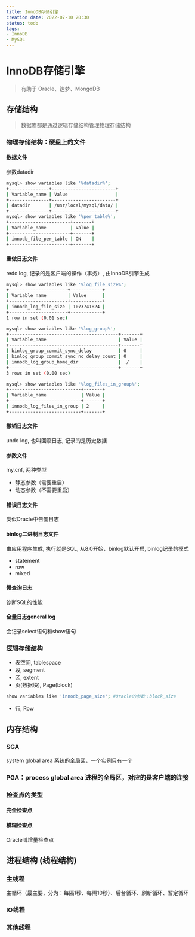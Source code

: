 ```yaml
---
title: InnoDB存储引擎
creation date: 2022-07-10 20:30 
status: todo
tags:
- InnoDB
- MySQL
---
```


# InnoDB存储引擎

>有助于 Oracle、达梦、MongoDB

## 存储结构

>数据库都是通过逻辑存储结构管理物理存储结构

### 物理存储结构：硬盘上的文件

#### 数据文件

参数datadir
```bash
mysql> show variables like '%datadir%';
+---------------+------------------------+
| Variable_name | Value                  |
+---------------+------------------------+
| datadir       | /usr/local/mysql/data/ |
+---------------+------------------------+
mysql> show variables like '%per_table%';
+-----------------------+-------+
| Variable_name         | Value |
+-----------------------+-------+
| innodb_file_per_table | ON    |
+-----------------------+-------+
```

#### 重做日志文件

redo log, 记录的是客户端的操作（事务）, 由InnoDB引擎生成
```bash
mysql> show variables like '%log_file_size%';
+----------------------+------------+
| Variable_name        | Value      |
+----------------------+------------+
| innodb_log_file_size | 1073741824 |
+----------------------+------------+
1 row in set (0.01 sec)

mysql> show variables like '%log_group%';
+-----------------------------------------+-------+
| Variable_name                           | Value |
+-----------------------------------------+-------+
| binlog_group_commit_sync_delay          | 0     |
| binlog_group_commit_sync_no_delay_count | 0     |
| innodb_log_group_home_dir               | ./    |
+-----------------------------------------+-------+
3 rows in set (0.00 sec)

mysql> show variables like '%log_files_in_group%';
+---------------------------+-------+
| Variable_name             | Value |
+---------------------------+-------+
| innodb_log_files_in_group | 2     |
+---------------------------+-------+
```

#### 撤销日志文件

undo log, 也叫回滚日志, 记录的是历史数据
				
#### 参数文件

my.cnf, 两种类型
- 静态参数（需要重启）
- 动态参数（不需要重启）

#### 错误日志文件

类似Oracle中告警日志


#### binlog二进制日志文件

由应用程序生成, 执行就是SQL, 从8.0开始，binlog默认开启, binlog记录的模式
- statement
- row
- mixed

#### 慢查询日志

诊断SQL的性能

#### 全量日志general log

会记录select语句和show语句


### 逻辑存储结构

- 表空间, tablespace
- 段, segment
- 区, extent
- 页(数据块), Page(block) 
```bash
show variables like 'innodb_page_size'; #Oracle的参数：block_size
```
- 行, Row


## 内存结构

### SGA
system global area 系统的全局区，一个实例只有一个

### PGA：process global area 进程的全局区，对应的是客户端的连接

### 检查点的类型

#### 完全检查点

#### 模糊检查点

Oracle叫增量检查点

## 进程结构 (线程结构)

### 主线程

主循环（最主要，分为：每隔1秒、每隔10秒）、后台循环、刷新循环、暂定循环

### IO线程

### 其他线程